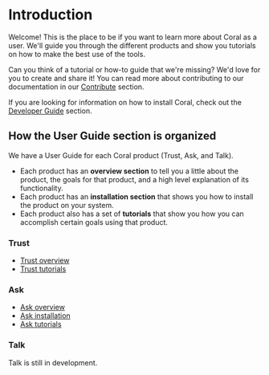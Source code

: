 # Introduction

Welcome! This is the place to be if you want to learn more about Coral as a user. We'll guide you through the different products and show you tutorials on how to make the best use of the tools.

Can you think of a tutorial or how-to guide that we're missing? We'd love for you to create and share it! You can read more about contributing to our documentation in our [Contribute](../contribute/) section.

If you are looking for information on how to install Coral, check out the [Developer Guide](../developer) section.

## How the User Guide section is organized

We have a User Guide for each Coral product (Trust, Ask, and Talk).

* Each product has an **overview section** to tell you a little about the product, the goals for that product, and a high level explanation of its functionality.
* Each product has an **installation section** that shows you how to install the product on your system.
* Each product also has a set of **tutorials** that show you how you can accomplish certain goals using that product.

### Trust
* [Trust overview](trust)
* [Trust tutorials](trust#trust-tutorials)

### Ask
* [Ask overview](ask)
* [Ask installation](ask#ask-installation)
* [Ask tutorials](ask#ask-tutorials)

### Talk
Talk is still in development.

